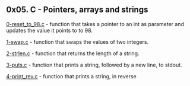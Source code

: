 ## 0x05. C - Pointers, arrays and strings

[0-reset_to_98.c](./0-reset_to_98.c) - function that takes a pointer to an int as parameter and updates the value it points to to 98.

[1-swap.c](./1-swap.c) - function that swaps the values of two integers.

[2-strlen.c](./2-strlen.c) - function that returns the length of a string.

[3-puts.c](./3-puts.c) - function that prints a string, followed by a new line, to stdout.

[4-print_rev.c](./4-print_rev.c) -  function that prints a string, in reverse



